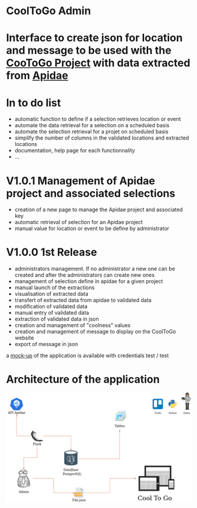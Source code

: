 # CoolToGo Admin
# Interface to create json for location and message to be used with the [CooToGo Project](https://gitlab.com/abenrob/CoolToGo) with data extracted from [Apidae](https://www.apidae-tourisme.com/)


# In to do list
*  automatic function to define if a selection retrieves location or event
*  automate the data retrieval for a selection on a scheduled basis
*  automate the selection retrieval for a projet on scheduled basis
*  simplify the number of columns in the validated locations and extracted locations
*  documentation, help page for each functionnality
*  ...


# V1.0.1 Management of Apidae project and associated selections
* creation of a new page to manage the Apidae project and associated key
* automatic retrieval of selection for an Apidae project
* manual value for location or event to be define by administrator


# V1.0.0 1st Release
* administrators management. If no administrator a new one can be created and after the administrators can create new ones
* management of selection define in apidae for a given project
* manual launch of the extractions
* visualisation of extracted data
* transfert of extracted data from apidae to validated data
* modification of validated data
* manual entry of validated data
* extraction of validated data in json
* creation and management of "coolness" values
* creation and management of message to display on the CoolToGo website
* export of message in json


a [mock-up](http://cooltogo-staging.herokuapp.com/) of the application is available with credentials test / test

# Architecture of the application
![Image of project architecture](static/image/architecture_project.jpg)
